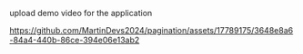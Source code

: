 upload demo video for the application

https://github.com/MartinDevs2024/pagination/assets/17789175/3648e8a6-84a4-440b-86ce-394e06e13ab2
